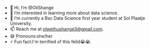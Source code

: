 - 👋 Hi, I’m @OliShange
- 👀 I’m interested in learning more about data science.
- 🌱 I’m currently a Bsc Data Science first year student at Sol Plaatje University.
- 📫 Reach me at olwethushange3@gmail.com.
- 😄 Pronouns:she/her
- ⚡ Fun fact:I'm terrified of this feild😭😭.

<!---
OliShange/OliShange is a ✨ special ✨ repository because its `README.md` (this file) appears on your GitHub profile.
You can click the Preview link to take a look at your changes.
--->
